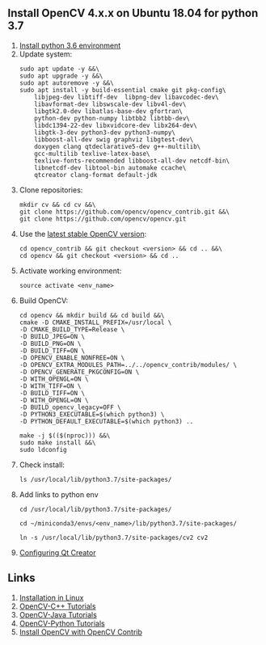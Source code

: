 ## Install OpenCV 4.x.x on Ubuntu 18.04 for python 3.7
1. [Install python 3.6 environment](python_environment.md)
1. Update system:
    ```
    sudo apt update -y &&\
    sudo apt upgrade -y &&\
    sudo apt autoremove -y &&\
    sudo apt install -y build-essential cmake git pkg-config\
        libjpeg-dev libtiff-dev  libpng-dev libavcodec-dev\
        libavformat-dev libswscale-dev libv4l-dev\
        libgtk2.0-dev libatlas-base-dev gfortran\
        python-dev python-numpy libtbb2 libtbb-dev\
        libdc1394-22-dev libxvidcore-dev libx264-dev\
        libgtk-3-dev python3-dev python3-numpy\
        libboost-all-dev swig graphviz libgtest-dev\
        doxygen clang qtdeclarative5-dev g++-multilib\
        gcc-multilib texlive-latex-base\
        texlive-fonts-recommended libboost-all-dev netcdf-bin\
        libnetcdf-dev libtool-bin automake ccache\
        qtcreator clang-format default-jdk
    ```
1. Clone repositories:
    ```
    mkdir cv && cd cv &&\
    git clone https://github.com/opencv/opencv_contrib.git &&\
    git clone https://github.com/opencv/opencv.git
    ```
1. Use the [latest stable OpenCV version](https://opencv.org/releases.html):
    ```
    cd opencv_contrib && git checkout <version> && cd .. &&\
    cd opencv && git checkout <version> && cd ..
    ```
1. Activate working environment:
    ```
    source activate <env_name>
    ```
1. Build OpenCV:
    ```
    cd opencv && mkdir build && cd build &&\
    cmake -D CMAKE_INSTALL_PREFIX=/usr/local \
    -D CMAKE_BUILD_TYPE=Release \
    -D BUILD_JPEG=ON \
    -D BUILD_PNG=ON \
    -D BUILD_TIFF=ON \
    -D OPENCV_ENABLE_NONFREE=ON \
    -D OPENCV_EXTRA_MODULES_PATH=../../opencv_contrib/modules/ \
    -D OPENCV_GENERATE_PKGCONFIG=ON \
    -D WITH_OPENGL=ON \
    -D WITH_TIFF=ON \
    -D BUILD_TIFF=ON \
    -D WITH_OPENGL=ON \
    -D BUILD_opencv_legacy=OFF \
    -D PYTHON3_EXECUTABLE=$(which python3) \
    -D PYTHON_DEFAULT_EXECUTABLE=$(which python3) ..
    ```
    ```
    make -j $(($(nproc))) &&\
    sudo make install &&\
    sudo ldconfig
    ```
1. Check install:
    ```
    ls /usr/local/lib/python3.7/site-packages/
    ```
1. Add links to python env
    ```
    cd /usr/local/lib/python3.7/site-packages/
    ```
    ```
    cd ~/miniconda3/envs/<env_name>/lib/python3.7/site-packages/
    ```
    ```
    ln -s /usr/local/lib/python3.7/site-packages/cv2 cv2
    ```
1. [Configuring Qt Creator](https://github.com/SpaceV2/Notes/blob/master/qtcreator.md)

## Links
1. [Installation in Linux](https://docs.opencv.org/3.1.0/d7/d9f/tutorial_linux_install.html)
2. [OpenCV-C++ Tutorials](https://docs.opencv.org/2.4/doc/tutorials/tutorials.html)
3. [OpenCV-Java Tutorials](http://opencv-java-tutorials.readthedocs.io/en/latest/)
4. [OpenCV-Python Tutorials](https://opencv-python-tutroals.readthedocs.io/en/latest/index.html)
5. [Install OpenCV with OpenCV Contrib](https://github.com/roshanpoudyal/Linux/wiki/Install-OpenCV-with-OpenCV-Contrib-(OpenCV-extra-modules)-on-Linux)
